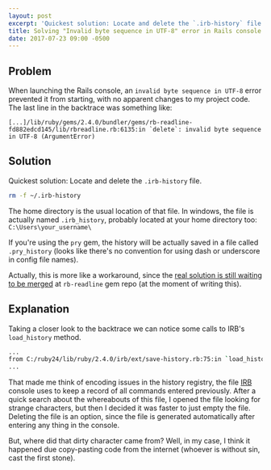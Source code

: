 ```yaml
---
layout: post
excerpt: 'Quickest solution: Locate and delete the `.irb-history` file.'
title: Solving "Invalid byte sequence in UTF-8" error in Rails console
date: 2017-07-23 09:00 -0500
---
```


## Problem

When launching the Rails console, an `invalid byte sequence in UTF-8` error prevented it from starting, with no apparent changes to my project code. The last line in the backtrace was something like:

```markup
[...]/lib/ruby/gems/2.4.0/bundler/gems/rb-readline-fd882edcd145/lib/rbreadline.rb:6135:in `delete`: invalid byte sequence in UTF-8 (ArgumentError)
```

## Solution

Quickest solution: Locate and delete the `.irb-history` file.

```bash
rm -f ~/.irb-history
```

The home directory is the usual location of that file. In windows, the file is actually named  `.irb_history`, probably located at your home directory too: `C:\Users\your_username\`

If you're using the `pry` gem, the history will be actually saved in a file called `.pry_history` (looks like there's no convention for using dash or underscore in config file names).

Actually, this is more like a workaround, since the [real solution is still waiting to be merged](https://github.com/ConnorAtherton/rb-readline/pull/140)  at `rb-readline` gem repo (at the moment of writing this).

## Explanation

Taking a closer look to the backtrace we can notice some calls to IRB's `load_history` method.

```bash
...
from C:/ruby24/lib/ruby/2.4.0/irb/ext/save-history.rb:75:in `load_history`
...
```

That made me think of encoding issues in the history registry, the file [IRB](https://en.wikipedia.org/wiki/Interactive_Ruby_Shell) console uses to keep a record of all commands entered previously. After a quick search about the whereabouts of this file, I opened the file looking for strange characters, but then I decided it was faster to just empty the file. Deleting the file is an option, since the file is generated automatically after entering any thing in the console.

But, where did that dirty character came from? Well, in my case, I think it happened due copy-pasting code from the internet (whoever is without sin, cast the first stone).
